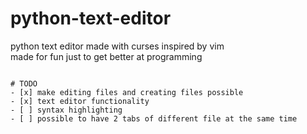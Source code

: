 # python-text-editor
python text editor made with curses inspired by vim  
made for fun just to get better at programming
~~~~

# TODO  
- [x] make editing files and creating files possible
- [x] text editor functionality
- [ ] syntax highlighting
- [ ] possible to have 2 tabs of different file at the same time
